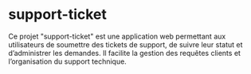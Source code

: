 # support-ticket
Ce projet "support-ticket" est une application web permettant aux utilisateurs de soumettre des tickets de support, de suivre leur statut et d’administrer les demandes. Il facilite la gestion des requêtes clients et l’organisation du support technique.
